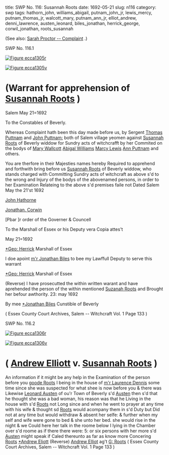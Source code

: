 title: SWP No. 116: Susannah Roots
date: 1692-05-21
slug: n116
category: swp
tags: hathorn_john, williams_abigail, putnam_john_jr, lewis_mercy, putnam_thomas_jr, walcott_mary, putnam_ann_jr, elliot_andrew, denni_lawrence, austen_leonard, biles_jonathan, herrick_george, corwil_jonathan, roots_susannah




(See also: [Sarah Proctor -- Complaint](/n2.html#n2.361) .)

<div markdown class="doc" id="n116.1">

<div class="doc_id">SWP No. 116.1</div>


<span markdown class="figure">[![Figure ecca1305r](archives/ecca/thumb/ecca1305r.jpg)](archives/ecca/large/ecca1305r.jpg)</span>

<span markdown class="figure">[![Figure ecca1305v](archives/ecca/thumb/ecca1305v.jpg)](archives/ecca/large/ecca1305v.jpg)</span>

# (Warrant for apprehension of [Susannah Roots](/tag/roots_susannah.html) )

Salem May 21=1692 

To the Constables of Beverly. 

Whereas Complaint hath been this day made before us, by Sergent [Thomas Puttnam](/tag/putnam_thomas_jr.html) and [John Puttnam:](/tag/putnam_john_jr.html) both of Salem village yeomen against [Susannah Roots](/tag/roots_susannah.html) of Beverly widdow for Sundry acts of witchcrafft by her Commited on the bodys of [Mary Wallcott](/tag/walcott_mary.html) [Abigal Williams](/tag/williams_abigail.html) [Marcy Lewis](/tag/lewis_mercy.html) [Ann Puttnam](/tag/putnam_ann_jr.html) and others.

You are therfore in their Majesties names hereby Required to apprehend and forthwith bring before us [Susannah Roots](/tag/roots_susannah.html) of Beverly widdow, who stands charged with Committing Sundry acts of witchcraft as above s'd to the wrong and Injury of the bodys of the abovenamed persons, in order to her Examination Relateing to the above s'd premises faile not Dated Salem May the 21'st 1692

[John Hathorne](/tag/hathorn_john.html)

[Jonathan. Corwin](/tag/corwil_jonathan.html)

[Pbar ]r order of the Governer & Councell 

To the Marshall of Essex or his Deputy vera Copia attes't 

May 21=1692

[*Geo: Herrick](/tag/herrick_george.html) Marshall of Essex

I doe apoint [m'r Jonathan Biles](/tag/biles_jonathan.html) to bee my Lawffull Deputy to serve this warrant

[*Geo: Herrick](/tag/herrick_george.html) Marshall of Essex

(Reverse) I have prosecutted the within written warant and have aprehended the person of the within mentioned [Suzanah Roots](/tag/roots_susannah.html) and Brought her befour awthority. 23: may 1692

By mee [*Jonathan Biles](/tag/biles_jonathan.html) Cunstible of Beverly

( Essex County Court Archives, Salem -- Witchcraft Vol. 1 Page 133 )


</div>



<div markdown class="doc" id="n116.2">

<div class="doc_id">SWP No. 116.2</div>


<span markdown class="figure">[![Figure ecca1306r](archives/ecca/thumb/ecca1306r.jpg)](archives/ecca/large/ecca1306r.jpg)</span>

<span markdown class="figure">[![Figure ecca1306v](archives/ecca/thumb/ecca1306v.jpg)](archives/ecca/large/ecca1306v.jpg)</span>

# ( [Andrew Elliott](/tag/elliot_andrew.html) v. [Susannah Roots](/tag/roots_susannah.html) )

An information if it might be any help in the Examination of the person before you [goode Roots](/tag/roots_susannah.html) I being in the house of [m'r Laurence Dennis](/tag/denni_lawrence.html) some time since she was suspected for what shee is now before you & there was Likewise [Leonard Austen](/tag/austen_leonard.html) of ou'r Town of Beverly s'd [Austen](/tag/austen_leonard.html) then s'd that he thought she was a bad woman, his reason was that he Living in the house with s'd [Roots](/tag/roots_susannah.html) not Long since and when he went to prayer at any time with his wife & thought sd [Roots](/tag/roots_susannah.html) would acompany them in s'd Duty but Did not at any time but would withdraw & absent her selfe: & further when my self and wife were gone to bed & she unto her bed. she would rise in the night & we Could here her talk in the roome below I lying in the Chamber over s'd roome as if there there were: 5: or six persons with her more s'd [Austen](/tag/austen_leonard.html) might speak if Caled thereunto as far as know more Concering [Roots](/tag/roots_susannah.html)
[*Andrew Eliott](/tag/elliot_andrew.html) (Reverse)  [Andrew Elliot](/tag/elliot_andrew.html) ag't [G: Roots](/tag/roots_susannah.html) ( Essex County Court Archives, Salem -- Witchcraft Vol. 1 Page 133 )

</div>

